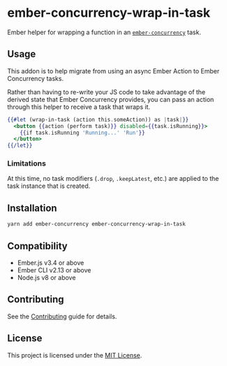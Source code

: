 # ember-concurrency-wrap-in-task

Ember helper for wrapping a function in an [`ember-concurrency`](https://github.com/machty/ember-concurrency) task.

## Usage

This addon is to help migrate from using an async Ember Action to Ember Concurrency tasks.

Rather than having to re-write your JS code to take advantage of the derived state that Ember Concurrency provides, you can pass an action through this helper to receive a task that wraps it.

```handlebars
{{#let (wrap-in-task (action this.someAction)) as |task|}}
  <button {{action (perform task)}} disabled={{task.isRunning}}>
    {{if task.isRunning 'Running...' 'Run'}}
  </button>
{{/let}}
```

### Limitations

At this time, no task modifiers (`.drop`, `.keepLatest`, etc.) are applied to the task instance that is created.

## Installation

```bash
yarn add ember-concurrency ember-concurrency-wrap-in-task
```

## Compatibility

- Ember.js v3.4 or above
- Ember CLI v2.13 or above
- Node.js v8 or above

## Contributing

See the [Contributing](CONTRIBUTING.md) guide for details.

## License

This project is licensed under the [MIT License](LICENSE.md).
